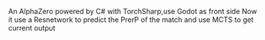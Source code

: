 An AlphaZero powered by C# with TorchSharp,use Godot as front side
Now it use a Resnetwork to predict the PrerP of the match and use MCTS to get current output
